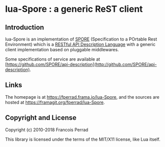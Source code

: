 
lua-Spore : a generic ReST client
=================================

Introduction
------------

lua-Spore is an implementation of [SPORE](https://github.com/SPORE/specifications)
(Specification to a POrtable Rest Environment) which is a
[RESTful API Description Language](https://en.wikipedia.org/wiki/Overview_of_RESTful_API_Description_Languages)
with a generic client implementation based on pluggable middlewares.

Some specifications of service are available at
[https://github.com/SPORE/api-description](http://github.com/SPORE/api-description).

Links
-----

The homepage is at <https://fperrad.frama.io/lua-Spore>,
and the sources are hosted at <https://framagit.org/fperrad/lua-Spore>.

Copyright and License
---------------------

Copyright (c) 2010-2018 Francois Perrad

This library is licensed under the terms of the MIT/X11 license, like Lua itself.

